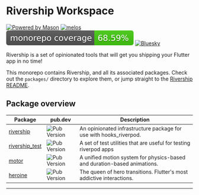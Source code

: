 # Rivership Workspace

[![Powered by Mason](https://img.shields.io/endpoint?url=https%3A%2F%2Ftinyurl.com%2Fmason-badge)](https://github.com/felangel/mason)
[![melos](https://img.shields.io/badge/maintained%20with-melos-f700ff.svg?style=flat-square)](https://github.com/invertase/melos)
![Code Coverage](./coverage-total.svg)
[![Bluesky](https://img.shields.io/badge/Bluesky-0285FF?logo=bluesky&logoColor=fff)](https://bsky.app/profile/i.madethese.works)

Rivership is a set of opinionated tools that will get you shipping your Flutter app in no time!

This monorepo contains Rivership, and all its associated packages. Check out the `packages/` directory to explore them, or jump straight to the [Rivership README](./packages/rivership/README.md).


## Package overview
| Package                                     | pub.dev                                                     | Description                                                        |
| ------------------------------------------- | ----------------------------------------------------------- | ------------------------------------------------------------------ |
| [rivership](./packages/rivership)           | ![Pub Version](https://img.shields.io/pub/v/rivership)      | An opinionated infrastructure package for use with hooks_riverpod. |
| [rivership_test](./packages/rivership_test) | ![Pub Version](https://img.shields.io/pub/v/rivership_test) | A set of test utilities that are useful for testing riverpod apps  |
| [motor](./packages/motor)         | ![Pub Version](https://img.shields.io/pub/v/motor)      | A unified motion system for physics-based and duration-based animations. |
| [heroine](./packages/heroine)           | ![Pub Version](https://img.shields.io/pub/v/heroine)      | The queen of hero transitions. Flutter's most addictive interactions.              |


---


[dart_install_link]: https://dart.dev/get-dart
[github_actions_link]: https://docs.github.com/en/actions/learn-github-actions
[license_badge]: https://img.shields.io/badge/license-MIT-blue.svg
[license_link]: https://opensource.org/licenses/MIT
[mason_link]: https://github.com/felangel/mason
[very_good_ventures_link]: https://verygood.ventures
